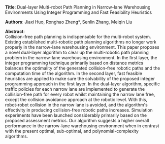 **Title**: Dual-layer Multi-robot Path Planning in Narrow-lane Warehousing Environments Using Integer Programming and Fast Feasibility Heuristics

**Authors**: Jiaxi Huo, Ronghao Zheng*, Senlin Zhang, Meiqin Liu

**Abstract**:   
  Collision-free path planning is indispensable for the multi-robot system. Existing established multi-robotic path planning algorithms no longer work properly in the narrow-lane warehousing environment. 
  This paper proposes a novel dual-layer algorithm to clear up the multi-robotic path planning problem in the narrow-lane warehousing environment. 
  In the first layer, the integer programming technique primarily based on distance metrics balances the optimality of the generated collision-free robotic paths and the computation time of the algorithm. 
  In the second layer, fast feasible heuristics are applied to make sure the solvability of the proposed integer programming approach in the first layer. 
  In the dual-layer algorithm, specific traffic policies for each narrow lane are implemented to generate the collision-free path for every robot whilst maintaining the narrow lane free, except the collision avoidance approach at the robotic level. 
  With this, robot-robot collision in the narrow lane is avoided, and the algorithm's effectivity in producing collision-free robotic paths increases. 
  Simulation experiments have been launched considerably primarily based on the proposed assessment metrics. 
  Our algorithm suggests a higher overall performance in the narrow-lane warehousing environment when in contrast with the present optimal, sub-optimal, and polynomial-complexity algorithms. 
